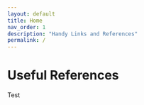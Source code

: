 ```yaml
---
layout: default
title: Home
nav_order: 1
description: "Handy Links and References"
permalink: /
---
```


# Useful References

Test

